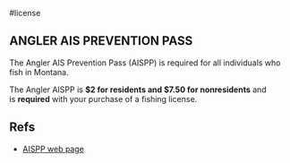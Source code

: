 #license
## ANGLER AIS PREVENTION PASS

The Angler AIS Prevention Pass (AISPP) is required for all individuals who fish in Montana.

The Angler AISPP is **$2 for residents and $7.50 for nonresidents** and is **required** with your purchase of a fishing license.
## Refs
- [AISPP web page](https://fwp.mt.gov/buyandapply/aquatic-invasive-species-prevention-pass)

